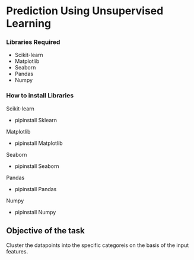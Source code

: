 
# Prediction Using Unsupervised Learning




### Libraries Required

* Scikit-learn
* Matplotlib
* Seaborn
* Pandas
* Numpy
### How to install Libraries

Scikit-learn
 * pipinstall Sklearn

Matplotlib
 * pipinstall Matplotlib

Seaborn
* pipinstall Seaborn

Pandas
* pipinstall Pandas

Numpy
* pipinstall Numpy


## Objective of the task
Cluster the datapoints into the specific categoreis on the basis of the input features.